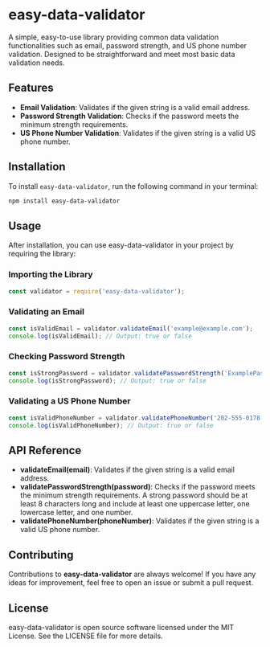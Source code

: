 # easy-data-validator

A simple, easy-to-use library providing common data validation functionalities such as email, password strength, and US phone number validation. Designed to be straightforward and meet most basic data validation needs.

## Features

- **Email Validation**: Validates if the given string is a valid email address.
- **Password Strength Validation**: Checks if the password meets the minimum strength requirements.
- **US Phone Number Validation**: Validates if the given string is a valid US phone number.

## Installation

To install `easy-data-validator`, run the following command in your terminal:

```bash
npm install easy-data-validator
```

## Usage

After installation, you can use easy-data-validator in your project by requiring the library:

### Importing the Library

```javascript
const validator = require('easy-data-validator');
```

### Validating an Email

```javascript
const isValidEmail = validator.validateEmail('example@example.com');
console.log(isValidEmail); // Output: true or false
```

### Checking Password Strength

```javascript
const isStrongPassword = validator.validatePasswordStrength('ExamplePassword1!');
console.log(isStrongPassword); // Output: true or false
```

### Validating a US Phone Number

```javascript
const isValidPhoneNumber = validator.validatePhoneNumber('202-555-0178');
console.log(isValidPhoneNumber); // Output: true or false
```

## API Reference

- **validateEmail(email)**: Validates if the given string is a valid email address.
- **validatePasswordStrength(password)**: Checks if the password meets the minimum strength requirements. A strong password should be at least 8 characters long and include at least one uppercase letter, one lowercase letter, and one number.
- **validatePhoneNumber(phoneNumber)**: Validates if the given string is a valid US phone number.

## Contributing

Contributions to **easy-data-validator** are always welcome! If you have any ideas for improvement, feel free to open an issue or submit a pull request.

## License
easy-data-validator is open source software licensed under the MIT License. See the LICENSE file for more details.
